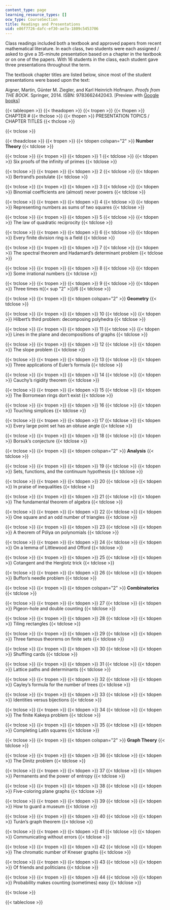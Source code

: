 ```yaml
---
content_type: page
learning_resource_types: []
ocw_type: CourseSection
title: Readings and Presentations
uid: e86f7726-dafc-ef30-ae7a-1809c5453706
---
```


Class readings included both a textbook and approved papers from recent mathematical literature. In each class, two students were each assigned / asked to give a 35-minute presentation based on a chapter in the textbook or on one of the papers. With 16 students in the class, each student gave three presentations throughout the term.

The textbook chapter titles are listed below, since most of the student presentations were based upon the text:

Aigner, Martin, Günter M. Ziegler, and Karl Heinrich Hofmann. _Proofs from THE BOOK_. Springer, 2014. ISBN: 9783662442043. \[Preview with [Google books](http://books.google.com/books?id=2iI9BAAAQBAJ&printsec=frontcover)\]

{{< tableopen >}}
{{< theadopen >}}
{{< tropen >}}
{{< thopen >}}
CHAPTER #
{{< thclose >}}
{{< thopen >}}
PRESENTATION TOPICS / CHAPTER TITLES
{{< thclose >}}

{{< trclose >}}

{{< theadclose >}}
{{< tropen >}}
{{< tdopen colspan="2" >}}
**Number Theory**
{{< tdclose >}}

{{< trclose >}}
{{< tropen >}}
{{< tdopen >}}
1
{{< tdclose >}}
{{< tdopen >}}
Six proofs of the infinity of primes
{{< tdclose >}}

{{< trclose >}}
{{< tropen >}}
{{< tdopen >}}
2
{{< tdclose >}}
{{< tdopen >}}
Bertrand’s postulate
{{< tdclose >}}

{{< trclose >}}
{{< tropen >}}
{{< tdopen >}}
3
{{< tdclose >}}
{{< tdopen >}}
Binomial coefficients are (almost) never powers
{{< tdclose >}}

{{< trclose >}}
{{< tropen >}}
{{< tdopen >}}
4
{{< tdclose >}}
{{< tdopen >}}
Representing numbers as sums of two squares
{{< tdclose >}}

{{< trclose >}}
{{< tropen >}}
{{< tdopen >}}
5
{{< tdclose >}}
{{< tdopen >}}
The law of quadratic reciprocity
{{< tdclose >}}

{{< trclose >}}
{{< tropen >}}
{{< tdopen >}}
6
{{< tdclose >}}
{{< tdopen >}}
Every finite division ring is a field
{{< tdclose >}}

{{< trclose >}}
{{< tropen >}}
{{< tdopen >}}
7
{{< tdclose >}}
{{< tdopen >}}
The spectral theorem and Hadamard’s determinant problem
{{< tdclose >}}

{{< trclose >}}
{{< tropen >}}
{{< tdopen >}}
8
{{< tdclose >}}
{{< tdopen >}}
Some irrational numbers
{{< tdclose >}}

{{< trclose >}}
{{< tropen >}}
{{< tdopen >}}
9
{{< tdclose >}}
{{< tdopen >}}
Three times π{{< sup "2" >}}/6
{{< tdclose >}}

{{< trclose >}}
{{< tropen >}}
{{< tdopen colspan="2" >}}
**Geometry**
{{< tdclose >}}

{{< trclose >}}
{{< tropen >}}
{{< tdopen >}}
10
{{< tdclose >}}
{{< tdopen >}}
Hilbert’s third problem: decomposing polyhedra
{{< tdclose >}}

{{< trclose >}}
{{< tropen >}}
{{< tdopen >}}
11
{{< tdclose >}}
{{< tdopen >}}
Lines in the plane and decompositions of graphs
{{< tdclose >}}

{{< trclose >}}
{{< tropen >}}
{{< tdopen >}}
12
{{< tdclose >}}
{{< tdopen >}}
The slope problem
{{< tdclose >}}

{{< trclose >}}
{{< tropen >}}
{{< tdopen >}}
13
{{< tdclose >}}
{{< tdopen >}}
Three applications of Euler’s formula
{{< tdclose >}}

{{< trclose >}}
{{< tropen >}}
{{< tdopen >}}
14
{{< tdclose >}}
{{< tdopen >}}
Cauchy’s rigidity theorem
{{< tdclose >}}

{{< trclose >}}
{{< tropen >}}
{{< tdopen >}}
15
{{< tdclose >}}
{{< tdopen >}}
The Borromean rings don’t exist
{{< tdclose >}}

{{< trclose >}}
{{< tropen >}}
{{< tdopen >}}
16
{{< tdclose >}}
{{< tdopen >}}
Touching simplices
{{< tdclose >}}

{{< trclose >}}
{{< tropen >}}
{{< tdopen >}}
17
{{< tdclose >}}
{{< tdopen >}}
Every large point set has an obtuse angle
{{< tdclose >}}

{{< trclose >}}
{{< tropen >}}
{{< tdopen >}}
18
{{< tdclose >}}
{{< tdopen >}}
Borsuk’s conjecture
{{< tdclose >}}

{{< trclose >}}
{{< tropen >}}
{{< tdopen colspan="2" >}}
**Analysis**
{{< tdclose >}}

{{< trclose >}}
{{< tropen >}}
{{< tdopen >}}
19
{{< tdclose >}}
{{< tdopen >}}
Sets, functions, and the continuum hypothesis
{{< tdclose >}}

{{< trclose >}}
{{< tropen >}}
{{< tdopen >}}
20
{{< tdclose >}}
{{< tdopen >}}
In praise of inequalities
{{< tdclose >}}

{{< trclose >}}
{{< tropen >}}
{{< tdopen >}}
21
{{< tdclose >}}
{{< tdopen >}}
The fundamental theorem of algebra
{{< tdclose >}}

{{< trclose >}}
{{< tropen >}}
{{< tdopen >}}
22
{{< tdclose >}}
{{< tdopen >}}
One square and an odd number of triangles
{{< tdclose >}}

{{< trclose >}}
{{< tropen >}}
{{< tdopen >}}
23
{{< tdclose >}}
{{< tdopen >}}
A theorem of Pólya on polynomials
{{< tdclose >}}

{{< trclose >}}
{{< tropen >}}
{{< tdopen >}}
24
{{< tdclose >}}
{{< tdopen >}}
On a lemma of Littlewood and Offord
{{< tdclose >}}

{{< trclose >}}
{{< tropen >}}
{{< tdopen >}}
25
{{< tdclose >}}
{{< tdopen >}}
Cotangent and the Herglotz trick
{{< tdclose >}}

{{< trclose >}}
{{< tropen >}}
{{< tdopen >}}
26
{{< tdclose >}}
{{< tdopen >}}
Buffon’s needle problem
{{< tdclose >}}

{{< trclose >}}
{{< tropen >}}
{{< tdopen colspan="2" >}}
**Combinatorics**
{{< tdclose >}}

{{< trclose >}}
{{< tropen >}}
{{< tdopen >}}
27
{{< tdclose >}}
{{< tdopen >}}
Pigeon-hole and double counting
{{< tdclose >}}

{{< trclose >}}
{{< tropen >}}
{{< tdopen >}}
28
{{< tdclose >}}
{{< tdopen >}}
Tiling rectangles
{{< tdclose >}}

{{< trclose >}}
{{< tropen >}}
{{< tdopen >}}
29
{{< tdclose >}}
{{< tdopen >}}
Three famous theorems on finite sets
{{< tdclose >}}

{{< trclose >}}
{{< tropen >}}
{{< tdopen >}}
30
{{< tdclose >}}
{{< tdopen >}}
Shuffling cards
{{< tdclose >}}

{{< trclose >}}
{{< tropen >}}
{{< tdopen >}}
31
{{< tdclose >}}
{{< tdopen >}}
Lattice paths and determinants
{{< tdclose >}}

{{< trclose >}}
{{< tropen >}}
{{< tdopen >}}
32
{{< tdclose >}}
{{< tdopen >}}
Cayley’s formula for the number of trees
{{< tdclose >}}

{{< trclose >}}
{{< tropen >}}
{{< tdopen >}}
33
{{< tdclose >}}
{{< tdopen >}}
Identities versus bijections
{{< tdclose >}}

{{< trclose >}}
{{< tropen >}}
{{< tdopen >}}
34
{{< tdclose >}}
{{< tdopen >}}
The finite Kakeya problem
{{< tdclose >}}

{{< trclose >}}
{{< tropen >}}
{{< tdopen >}}
35
{{< tdclose >}}
{{< tdopen >}}
Completing Latin squares
{{< tdclose >}}

{{< trclose >}}
{{< tropen >}}
{{< tdopen colspan="2" >}}
**Graph Theory**
{{< tdclose >}}

{{< trclose >}}
{{< tropen >}}
{{< tdopen >}}
36
{{< tdclose >}}
{{< tdopen >}}
The Dinitz problem
{{< tdclose >}}

{{< trclose >}}
{{< tropen >}}
{{< tdopen >}}
37
{{< tdclose >}}
{{< tdopen >}}
Permanents and the power of entropy
{{< tdclose >}}

{{< trclose >}}
{{< tropen >}}
{{< tdopen >}}
38
{{< tdclose >}}
{{< tdopen >}}
Five-coloring plane graphs
{{< tdclose >}}

{{< trclose >}}
{{< tropen >}}
{{< tdopen >}}
39
{{< tdclose >}}
{{< tdopen >}}
How to guard a museum
{{< tdclose >}}

{{< trclose >}}
{{< tropen >}}
{{< tdopen >}}
40
{{< tdclose >}}
{{< tdopen >}}
Turán’s graph theorem
{{< tdclose >}}

{{< trclose >}}
{{< tropen >}}
{{< tdopen >}}
41
{{< tdclose >}}
{{< tdopen >}}
Communicating without errors
{{< tdclose >}}

{{< trclose >}}
{{< tropen >}}
{{< tdopen >}}
42
{{< tdclose >}}
{{< tdopen >}}
The chromatic number of Kneser graphs
{{< tdclose >}}

{{< trclose >}}
{{< tropen >}}
{{< tdopen >}}
43
{{< tdclose >}}
{{< tdopen >}}
Of friends and politicians
{{< tdclose >}}

{{< trclose >}}
{{< tropen >}}
{{< tdopen >}}
44
{{< tdclose >}}
{{< tdopen >}}
Probability makes counting (sometimes) easy
{{< tdclose >}}

{{< trclose >}}

{{< tableclose >}}